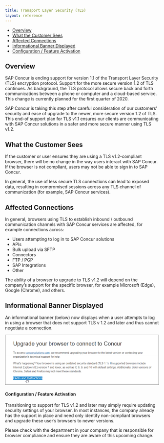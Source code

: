 ```yaml
---
title: Transport Layer Security (TLS)
layout: reference
---
```


* [Overview](#overview)
* [What the Customer Sees](#customer)
* [Affected Connections](#connections)
* [Informational Banner Displayed](#banner)
* [Configuration / Feature Activation](#configuration)

## <a name="overview"></a>Overview

SAP Concur is ending support for version 1.1 of the Transport Layer Security (TLS) encryption protocol. Support for the more secure version 1.2 of TLS continues. As background, the TLS protocol allows secure back and forth communications between a phone or computer and a cloud-based service. This change is currently planned for the first quarter of 2020.

SAP Concur is taking this step after careful consideration of our customers’ security and ease of upgrade to the newer, more secure version 1.2 of TLS. This end-of support plan for TLS v1.1 ensures our clients are communicating with SAP Concur solutions in a safer and more secure manner using TLS v1.2.

## <a name="customer"></a>What the Customer Sees

If the customer or user ensures they are using a TLS v1.2-compliant browser, there will be no change in the way users interact with SAP Concur. If the browser is not compliant, users may not be able to sign in to SAP Concur.

In general, the use of less secure TLS connections can lead to exposed data, resulting in compromised sessions across any TLS channel of communication (for example, SAP Concur services).

## <a name="connections"></a>Affected Connections

In general, browsers using TLS to establish inbound / outbound communication channels with SAP Concur services are affected, for example connections across:

* Users attempting to log in to SAP Concur solutions
* APIs
* Bulk upload via SFTP
* Connectors
* FTP / PGP
* SAP Integrations
* Other

The ability of a browser to upgrade to TLS v1.2 will depend on the company’s support for the specific browser, for example Microsoft (Edge), Google (Chrome), and others.

## <a name="banner"></a>Informational Banner Displayed

An informational banner (below) now displays when a user attempts to log in using a browser that does not support TLS v 1.2 and later and thus cannot negotiate a connection.

![Example of informational banner](images/tls-image.png)

#### <a name="configuration"></a>Configuration / Feature Activation

Transitioning to support for TLS v1.2 and later may simply require updating security settings of your browser. In most instances, the company already has the support in place and need only identify non-compliant browsers and upgrade these user’s browsers to newer versions.

Please check with the department in your company that is responsible for browser compliance and ensure they are aware of this upcoming change.
